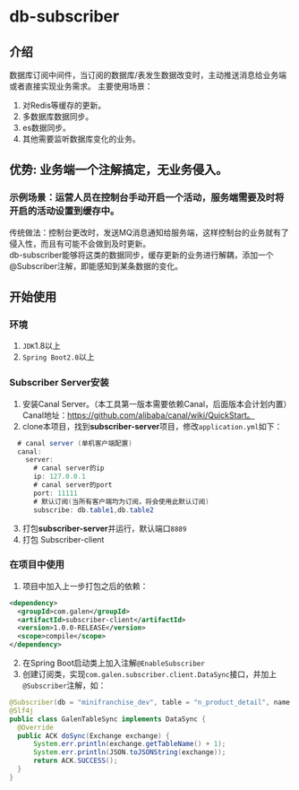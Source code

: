 # db-subscriber
## 介绍
数据库订阅中间件，当订阅的数据库/表发生数据改变时，主动推送消息给业务端或者直接实现业务需求。 主要使用场景：
  1. 对Redis等缓存的更新。
  2. 多数据库数据同步。
  3. es数据同步。
  4. 其他需要监听数据库变化的业务。
## 优势: 业务端一个注解搞定，无业务侵入。
### 示例场景：运营人员在控制台手动开启一个活动，服务端需要及时将开启的活动设置到缓存中。
  传统做法：控制台更改时，发送MQ消息通知给服务端，这样控制台的业务就有了侵入性，而且有可能不会做到及时更新。</br>
  db-subscriber能够将这类的数据同步，缓存更新的业务进行解耦，添加一个@Subscriber注解，即能感知到某条数据的变化。
## 开始使用
### 环境
  1. `JDK`1.8以上
  2. `Spring Boot2.0`以上
### Subscriber Server安装
  1. 安装Canal Server。（本工具第一版本需要依赖Canal，后面版本会计划内置）Canal地址：https://github.com/alibaba/canal/wiki/QuickStart。
  2. clone本项目，找到**subscriber-server**项目，修改`application.yml`如下：
  ```java
    # canal server (单机客户端配置)
    canal:
      server:
        # canal server的ip
        ip: 127.0.0.1
        # canal server的port
        port: 11111
        # 默认订阅(当所有客户端均为订阅，将会使用此默认订阅)
        subscribe: db.table1,db.table2
  ```
  3. 打包**subscriber-server**并运行，默认端口`8889`
  4. 打包 Subscriber-client

### 在项目中使用
  1. 项目中加入上一步打包之后的依赖：
  ```xml
<dependency>
    <groupId>com.galen</groupId>
    <artifactId>subscriber-client</artifactId>
    <version>1.0.0-RELEASE</version>
    <scope>compile</scope>
</dependency>
```
  2. 在Spring Boot启动类上加入注解`@EnableSubscriber`
  3. 创建订阅类，实现`com.galen.subscriber.client.DataSync`接口，并加上`@Subscriber`注解，如：
  ```java
@Subscriber(db = "minifranchise_dev", table = "n_product_detail", name = "galen1", contextId = "galenTB")
@Slf4j
public class GalenTableSync implements DataSync {
    @Override
    public ACK doSync(Exchange exchange) {
        System.err.println(exchange.getTableName() + 1);
        System.err.println(JSON.toJSONString(exchange));
        return ACK.SUCCESS();
    }
}
```